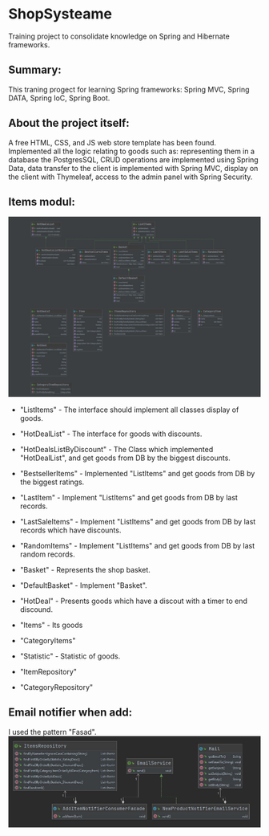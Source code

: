 # ShopSysteame
Training project to consolidate knowledge on Spring and Hibernate frameworks.

## Summary: 
This traning progect for learning Spring frameworks: Spring MVC, Spring DATA, Spring IoC, Spring Boot.

## About the project itself: 
A free HTML, CSS, and JS web store template has been found. Implemented all the logic relating to goods such as: representing them in a database the PostgresSQL, CRUD operations are implemented using Spring Data, data transfer to the client is implemented with Spring MVC, display on the client with Thymeleaf, access to the admin panel with Spring Security.

## Items modul:
![alt](https://github.com/Ruslan-Pipan/ShopSysteame/blob/Ruslan/src/screenshot/%D0%A1%D0%BD%D0%B8%D0%BC%D0%BE%D0%BA.JPG)
 
+ "ListItems" - The interface should implement all classes display of goods.

+ "HotDealList" - The interface for  goods with discounts.

+ "HotDealsListByDiscount" - The Class which implemented "HotDealList", and get goods from DB by the biggest discounts.

+ "BestsellerItems" - Implemented "ListItems" and get goods from DB by the biggest ratings.

+ "LastItem" - Implement "ListItems" and get goods from DB by last records.

+ "LastSaleItems" - Implement "ListItems" and get goods from DB by last records which have discounts.

+ "RandomItems" - Implement "ListItems" and get goods from DB by last random records.

+ "Basket" - Represents the shop basket.

+ "DefaultBasket" - Implement "Basket".

+ "HotDeal" - Presents goods which have a discout with a timer to end discound.

+ "Items" - Its goods

+ "CategoryItems" 

+ "Statistic" - Statistic of goods.

+ "ItemRepository"

+ "CategoryRepository"
 
## Email notifier when add: 
I used the pattern "Fasad".
![alt](https://github.com/Ruslan-Pipan/ShopSysteame/blob/Ruslan/src/screenshot/Fasad.JPG)
